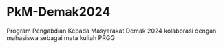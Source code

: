 # PkM-Demak2024
Program Pengabdian Kepada Masyarakat Demak 2024 kolaborasi dengan mahasiswa sebagai mata kuliah PRGG
